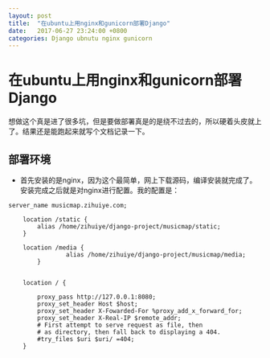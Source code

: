 ```yaml
---
layout: post
title:  "在ubuntu上用nginx和gunicorn部署Django"
date:   2017-06-27 23:24:00 +0800
categories: Django ubnutu nginx gunicorn
---
```


# 在ubuntu上用nginx和gunicorn部署Django

想做这个真是进了很多坑，但是要做部署真是的是绕不过去的，所以硬着头皮就上了。结果还是能跑起来就写个文档记录一下。

## 部署环境

- 首先安装的是nginx，因为这个最简单，网上下载源码，编译安装就完成了。  
安装完成之后就是对nginx进行配置。我的配置是：

``` 
server_name musicmap.zihuiye.com;

	location /static {
		alias /home/zihuiye/django-project/musicmap/static;
	}

	location /media {
                alias /home/zihuiye/django-project/musicmap/media;
        }


	location / {

		proxy_pass http://127.0.0.1:8080;
		proxy_set_header Host $host;
		proxy_set_header X-Fowarded-For %proxy_add_x_forward_for;
		proxy_set_header X-Real-IP $remote_addr;
		# First attempt to serve request as file, then
		# as directory, then fall back to displaying a 404.
		#try_files $uri $uri/ =404;
	}
```
